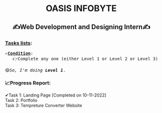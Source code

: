 <h1 align="center">OASIS INFOBYTE</h1>
<h2 align="center">✍Web Development and Designing Intern✍</h2>

<h3><ins>Tasks lists</ins>:</h3>

<pre>
✍<ins><b>Condition</b></ins>:
   👉Complete any one (either Level 1 or Level 2 or Level 3) as per your convenience for successful completion of internship.
   
😄<i>So, I'm doing <b>Level 1</b></i>.
</pre>

<h3>📈Progress Report: </h3>
<p>
✔Task 1: Landing Page [Completed on 10-11-2022]<br/>
Task 2: Portfolio      <br/>
Task 3: Tempreture Converter Website
</p>



